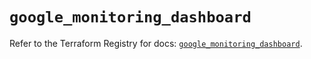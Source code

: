# `google_monitoring_dashboard`

Refer to the Terraform Registry for docs: [`google_monitoring_dashboard`](https://registry.terraform.io/providers/hashicorp/google/6.45.0/docs/resources/monitoring_dashboard).
